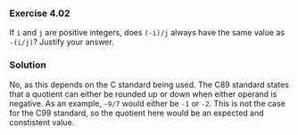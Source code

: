 ### Exercise 4.02
If `i` and `j` are positive integers, does `(-i)/j` always have the same value as `-(i/j)`? Justify your answer.
### Solution
No, as this depends on the C standard being used. The C89 standard states that a quotient can either be rounded up or down when either operand is negative. As an example, `-9/7` would either be `-1` or `-2`. This is not the case for the C99 standard, so the quotient here would be an expected and constistent value.
